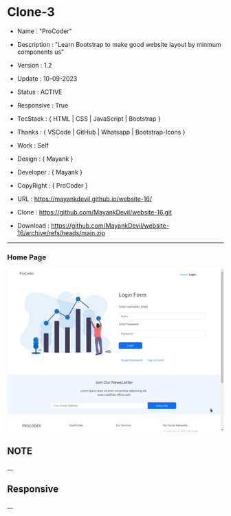 # Clone-3

- Name : "ProCoder"

- Description : "Learn Bootstrap to make good website layout by minmum components us"

- Version : 1.2

- Update : 10-09-2023

- Status : ACTIVE

- Responsive : True

- TecStack : { HTML | CSS | JavaScript | Bootstrap }

- Thanks : { VSCode | GitHub | Whatsapp | Bootstrap-Icons }

- Work : Self

- Design : { Mayank }

- Developer : { Mayank }

- CopyRight : { ProCoder }

- URL : https://mayankdevil.github.io/website-16/

- Clone : https://github.com/MayankDevil/website-16.git

- Download : https://github.com/MayankDevil/website-16/archive/refs/heads/main.zip

---

### Home Page

![LoginPage](./data/procoder.png "HomePage")

## NOTE

__

## Responsive

__
